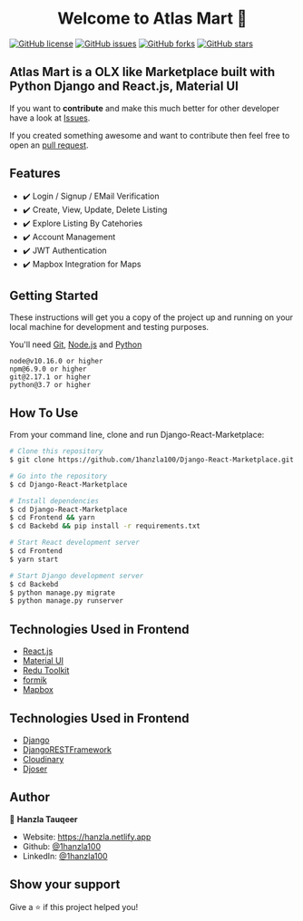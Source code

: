 <h1 align="center">Welcome to Atlas Mart 👋</h1>
<a href="https://github.com/1hanzla100/Django-React-Marketplace/blob/master/License.txt"><img alt="GitHub license" src="https://img.shields.io/github/license/1hanzla100/Django-React-Marketplace"></a>
<a href="https://github.com/1hanzla100/Django-React-Marketplace/issues"><img alt="GitHub issues" src="https://img.shields.io/github/issues/1hanzla100/Django-React-Marketplace"></a>
<a href="https://github.com/1hanzla100/Django-React-Marketplace/network"><img alt="GitHub forks" src="https://img.shields.io/github/forks/1hanzla100/Django-React-Marketplace"></a> <a href="https://github.com/1hanzla100/Django-React-Marketplace/stargazers"><img alt="GitHub stars" src="https://img.shields.io/github/stars/1hanzla100/Django-React-Marketplace"></a>

## Atlas Mart is a OLX like Marketplace built with Python Django and React.js, Material UI

If you want to **contribute** and make this much better for other developer have a look at [Issues](https://github.com/1hanzla100/Django-React-Marketplace/issues).

If you created something awesome and want to contribute then feel free to open an [pull request](https://github.com/1hanzla100/Django-React-Marketplace/pulls).


## Features

- ✔️ Login / Signup / EMail Verification
- ✔️ Create, View, Update, Delete Listing
- ✔️ Explore Listing By Catehories
- ✔️ Account Management
- ✔️ JWT Authentication
- ✔️ Mapbox Integration for Maps

## Getting Started

These instructions will get you a copy of the project up and running on your local machine for development and testing purposes.

You'll need [Git](https://git-scm.com), [Node.js](https://nodejs.org/en/download/) and [Python](https://www.python.org/downloads/) 
<br>

```
node@v10.16.0 or higher
npm@6.9.0 or higher
git@2.17.1 or higher
python@3.7 or higher
```

## How To Use

From your command line, clone and run Django-React-Marketplace:

```bash
# Clone this repository
$ git clone https://github.com/1hanzla100/Django-React-Marketplace.git

# Go into the repository
$ cd Django-React-Marketplace

# Install dependencies
$ cd Django-React-Marketplace
$ cd Frontend && yarn
$ cd Backebd && pip install -r requirements.txt

# Start React development server
$ cd Frontend
$ yarn start

# Start Django development server
$ cd Backebd 
$ python manage.py migrate
$ python manage.py runserver

```
## Technologies Used in Frontend

-   [React.js](https://reactjs.org/)
-   [Material UI](https://mui.com/)
-   [Redu Toolkit](https://redux-toolkit.js.org/)
-   [formik](https://formik.org/)
-   [Mapbox](https://www.mapbox.com/)

## Technologies Used in Frontend
-   [Django](https://www.djangoproject.com/)
-   [DjangoRESTFramework](https://www.django-rest-framework.org/)
-   [Cloudinary](https://cloudinary.com/)
-   [Djoser](https://djoser.readthedocs.io/)

## Author

👤 **Hanzla Tauqeer**

-   Website: https://hanzla.netlify.app
-   Github: [@1hanzla100](https://github.com/1hanzla100)
-   LinkedIn: [@1hanzla100](https://linkedin.com/in/1hanzla100)

## Show your support

Give a ⭐️ if this project helped you!
